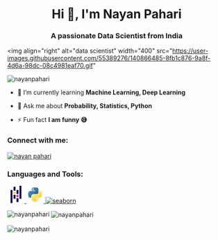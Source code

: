<h1 align="center">Hi 👋, I'm Nayan Pahari</h1>
<h3 align="center">A passionate Data Scientist from India</h3>

<img align="right" alt="data scientist" width="400" src="https://user-images.githubusercontent.com/55389276/140866485-8fb1c876-9a8f-4d6a-98dc-08c4981eaf70.gif"
<p align="left"> <img src="https://komarev.com/ghpvc/?username=nayanpahari&label=Profile%20views&color=0e75b6&style=flat" alt="nayanpahari" /> </p>

- 🌱 I’m currently learning **Machine Learning, Deep Learning**

- 💬 Ask me about **Probability, Statistics, Python**

- ⚡ Fun fact **I am funny 😅**

<h3 align="left">Connect with me:</h3>
<p align="left">
<a href="https://linkedin.com/in/nayan pahari" target="blank"><img align="center" src="https://raw.githubusercontent.com/rahuldkjain/github-profile-readme-generator/master/src/images/icons/Social/linked-in-alt.svg" alt="nayan pahari" height="30" width="40" /></a>
</p>

<h3 align="left">Languages and Tools:</h3>
<p align="left"> <a href="https://pandas.pydata.org/" target="_blank" rel="noreferrer"> <img src="https://raw.githubusercontent.com/devicons/devicon/2ae2a900d2f041da66e950e4d48052658d850630/icons/pandas/pandas-original.svg" alt="pandas" width="40" height="40"/> </a> <a href="https://www.python.org" target="_blank" rel="noreferrer"> <img src="https://raw.githubusercontent.com/devicons/devicon/master/icons/python/python-original.svg" alt="python" width="40" height="40"/> </a> <a href="https://seaborn.pydata.org/" target="_blank" rel="noreferrer"> <img src="https://seaborn.pydata.org/_images/logo-mark-lightbg.svg" alt="seaborn" width="40" height="40"/> </a> </p>

<p><img align="left" src="https://github-readme-stats.vercel.app/api/top-langs?username=nayanpahari&show_icons=true&locale=en&layout=compact" alt="nayanpahari" /></p>

<p>&nbsp;<img align="center" src="https://github-readme-stats.vercel.app/api?username=nayanpahari&show_icons=true&locale=en" alt="nayanpahari" /></p>

<p><img align="center" src="https://github-readme-streak-stats.herokuapp.com/?user=nayanpahari&" alt="nayanpahari" /></p>
